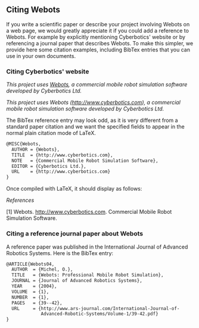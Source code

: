## Citing Webots

If you write a scientific paper or describe your project involving Webots on a web page, we would greatly appreciate it if you could add a reference to Webots.
For example by explicitly mentioning Cyberbotics' website or by referencing a journal paper that describes Webots.
To make this simpler, we provide here some citation examples, including BibTex entries that you can use in your own documents.

### Citing Cyberbotics' website

*This project uses [Webots](http://www.cyberbotics.com), a commercial mobile robot simulation software developed by Cyberbotics Ltd.*

*This project uses Webots (http://www.cyberbotics.com), a commercial mobile robot simulation software developed by Cyberbotics Ltd.*

The BibTex reference entry may look odd, as it is very different from a standard paper citation and we want the specified fields to appear in the normal plain citation mode of LaTeX.

```tex
@MISC{Webots,
  AUTHOR = {Webots},
  TITLE  = {http://www.cyberbotics.com},
  NOTE   = {Commercial Mobile Robot Simulation Software},
  EDITOR = {Cyberbotics Ltd.},
  URL    = {http://www.cyberbotics.com}
}
```

Once compiled with LaTeX, it should display as follows:

*References*

[1] Webots.
http://www.cyberbotics.com.
Commercial Mobile Robot Simulation Software.

### Citing a reference journal paper about Webots

A reference paper was published in the International Journal of Advanced Robotics Systems.
Here is the BibTex entry:

```tex
@ARTICLE{Webots04,
  AUTHOR  = {Michel, O.},
  TITLE   = {Webots: Professional Mobile Robot Simulation},
  JOURNAL = {Journal of Advanced Robotics Systems},
  YEAR    = {2004},
  VOLUME  = {1},
  NUMBER  = {1},
  PAGES   = {39--42},
  URL     = {http://www.ars-journal.com/International-Journal-of-
             Advanced-Robotic-Systems/Volume-1/39-42.pdf}
}
```
